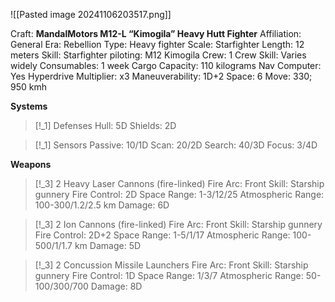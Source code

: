 ![[Pasted image 20241106203517.png]]

Craft: **MandalMotors M12-L “Kimogila” Heavy Hutt Fighter**
Affiliation: General
Era: Rebellion
Type: Heavy fighter
Scale: Starfighter
Length: 12 meters
Skill: Starfighter piloting: M12 Kimogila
Crew: 1
Crew Skill: Varies widely
Consumables: 1 week
Cargo Capacity: 110 kilograms
Nav Computer: Yes
Hyperdrive Multiplier: x3
Maneuverability: 1D+2
Space: 6
Move: 330; 950 kmh

**Systems**
> [!_1] Defenses
> Hull: 5D
> Shields: 2D

> [!_1] Sensors
> Passive: 10/1D
> Scan: 20/2D
> Search: 40/3D
> Focus: 3/4D

**Weapons**
> [!_3] 2 Heavy Laser Cannons (fire-linked)
> Fire Arc: Front
> Skill: Starship gunnery
> Fire Control: 2D
> Space Range: 1-3/12/25
> Atmospheric Range: 100-300/1.2/2.5 km
> Damage: 6D

> [!_3] 2 Ion Cannons (fire-linked)
> Fire Arc: Front
> Skill: Starship gunnery
> Fire Control: 2D+2
> Space Range: 1-5/1/17
> Atmospheric Range: 100-500/1/1.7 km
> Damage: 5D

> [!_3] 2 Concussion Missile Launchers
> Fire Arc: Front
> Skill: Starship gunnery
> Fire Control: 1D
> Space Range: 1/3/7
> Atmospheric Range: 50-100/300/700
> Damage: 8D